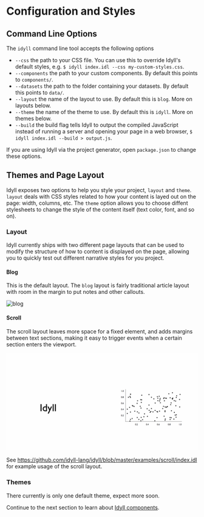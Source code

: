 
# Configuration and Styles

## Command Line Options

The `idyll` command line tool accepts the following options

* `--css` the path to your CSS file. You can use this to override Idyll's default styles, e.g. `$ idyll index.idl --css my-custom-styles.css`.
* `--components` the path to your custom components. By default this points to `components/`.
* `--datasets` the path to the folder containing your datasets. By default this points to `data/`.
* `--layout` the name of the layout to use. By default this is `blog`. More on layouts below.
* `--theme` the name of the theme to use. By default this is `idyll`. More on themes below.
* `--build` the build flag tells Idyll to output the compiled JavaScript instead of running a server and opening your page in a web browser, `$ idyll index.idl --build > output.js`.

If you are using Idyll via the project generator, open `package.json` to change these options.

## Themes and Page Layout

Idyll exposes two options to help you style your project, `layout` and `theme`. `layout` deals with CSS styles related to how your content is
layed out on the page: width, columns, etc. The `theme` option allows you to choose diffent stylesheets to change the style of the content itself (text color, font, and so on).

### Layout

Idyll currently ships with two different page layouts that can be used to modify the structure of how to content is displayed on the page, allowing you to quickly test out different narrative styles
for you project.

#### Blog

This is the default layout. The `blog` layout is fairly traditional article layout with room in the margin to
put notes and other callouts.

![blog](images/blog.gif)

#### Scroll

The scroll layout leaves more space for a fixed element, and adds margins between text sections,
making it easy to trigger events when a certain section enters the viewport.

![scroll](images/scroll.gif)

See https://github.com/idyll-lang/idyll/blob/master/examples/scroll/index.idl for example usage of the scroll layout.

### Themes

There currently is only one default theme, expect more soon.


Continue to the next section to learn about [Idyll components](/components-overview).